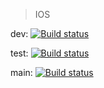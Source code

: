 >IOS

dev: [![Build status](https://build.appcenter.ms/v0.1/apps/d8bc7294-8f82-4ef0-bdf8-11c322f48525/branches/dev/badge)](https://appcenter.ms)

test: [![Build status](https://build.appcenter.ms/v0.1/apps/d8bc7294-8f82-4ef0-bdf8-11c322f48525/branches/test/badge)](https://appcenter.ms)

main: [![Build status](https://build.appcenter.ms/v0.1/apps/d8bc7294-8f82-4ef0-bdf8-11c322f48525/branches/main/badge)](https://appcenter.ms)
